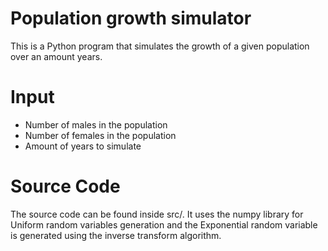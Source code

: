 # Population growth simulator
This is a Python program that simulates the growth of a given population over an amount years.

# Input
- Number of males in the population
- Number of females in the population
- Amount of years to simulate

# Source Code
The source code can be found inside src/. It uses the numpy library for Uniform random variables generation and the Exponential random variable is generated using the inverse transform algorithm.